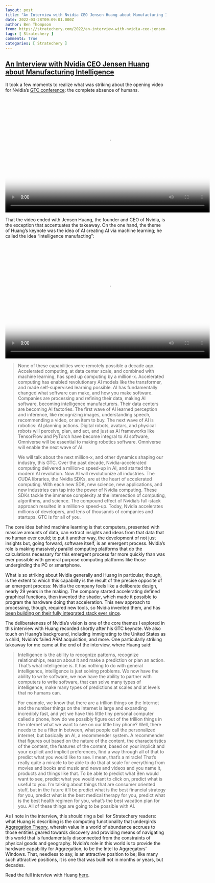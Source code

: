```yaml
---
layout: post
title: "An Interview with Nvidia CEO Jensen Huang about Manufacturing Intelligence"
date: 2022-03-28T09:09:01.000Z
author: Ben Thompson
from: https://stratechery.com/2022/an-interview-with-nvidia-ceo-jensen-huang-about-manufacturing-intelligence-2/
tags: [ Stratechery ]
comments: True
categories: [ Stratechery ]
---
```

<!--1648458541000-->
[An Interview with Nvidia CEO Jensen Huang about Manufacturing Intelligence](https://stratechery.com/2022/an-interview-with-nvidia-ceo-jensen-huang-about-manufacturing-intelligence-2/)
------

<div>
<p>It took a few moments to realize what was striking about the opening video for Nvidia&#8217;s <a href="https://www.nvidia.com/gtc/">GTC conference</a>: the complete absence of humans.</p><div align="center"><div id="v-jAHfb4NJ-1" class="video-player"><video id="v-jAHfb4NJ-1-video" width="640" height="360" poster="https://videos.files.wordpress.com/jAHfb4NJ/gtc-opening_mp4_dvd.original.jpg" controls="true" preload="metadata" dir="ltr" lang="en"><source src="https://videos.files.wordpress.com/jAHfb4NJ/gtc-opening_mp4_dvd.mp4" type="video/mp4; codecs=&quot;avc1.64001E, mp4a.40.2&quot;" /><div><img alt="" src="https://videos.files.wordpress.com/jAHfb4NJ/gtc-opening_mp4_dvd.original.jpg?resize=640%2C360" width="640" height="360" data-recalc-dims="1" /></div></video></div></div><p>That the video ended with Jensen Huang, the founder and CEO of Nvidia, is the exception that accentuates the takeaway. On the one hand, the theme of Huang&#8217;s keynote was the idea of AI creating AI via machine learning; he called the idea &#8220;intelligence manufacting&#8221;:</p><div align="center"><div id="v-KxAM0mD4-1" class="video-player"><video id="v-KxAM0mD4-1-video" width="640" height="360" poster="https://videos.files.wordpress.com/KxAM0mD4/gtc-aifactories_mp4_dvd.original.jpg" controls="true" preload="metadata" dir="ltr" lang="en"><source src="https://videos.files.wordpress.com/KxAM0mD4/gtc-aifactories_mp4_dvd.mp4" type="video/mp4; codecs=&quot;avc1.64001E, mp4a.40.2&quot;" /><div><img alt="" src="https://videos.files.wordpress.com/KxAM0mD4/gtc-aifactories_mp4_dvd.original.jpg?resize=640%2C360" width="640" height="360" data-recalc-dims="1" /></div></video></div></div><blockquote><p>  None of these capabilities were remotely possible a decade ago. Accelerated computing, at data center scale, and combined with machine learning, has sped up computing by a million-x. Accelerated computing has enabled revolutionary AI models like the transformer, and made self-supervised learning possible. AI has fundamentally changed what software can make, and how you make software. Companies are processing and refining their data, making AI software, becoming intelligence manufacturers. Their data centers are becoming AI factories. The first wave of AI learned perception and inference, like recognizing images, understanding speech, recommending a video, or an item to buy. The next wave of AI is robotics: AI planning actions. Digital robots, avatars, and physical robots will perceive, plan, and act, and just as AI frameworks like TensorFlow and PyTorch have become integral to AI software, Omniverse will be essential to making robotics software. Omniverse will enable the next wave of AI.</p><p>  We will talk about the next million-x, and other dynamics shaping our industry, this GTC. Over the past decade, Nvidia-accelerated computing delivered a million-x speed-up in AI, and started the modern AI revolution. Now AI will revolutionize all industries. The CUDA libraries, the Nvidia SDKs, are at the heart of accelerated computing. With each new SDK, new science, new applications, and new industries can tap into the power of Nvidia computing. These SDKs tackle the immense complexity at the intersection of computing, algorithms, and science. The compound effect of Nvidia&#8217;s full-stack approach resulted in a million-x speed-up. Today, Nvidia accelerates millions of developers, and tens of thousands of companies and startups. GTC is for all of you.</p></blockquote><p>The core idea behind machine learning is that computers, presented with massive amounts of data, can extract insights and ideas from that data that no human ever could; to put it another way, the development of not just insights but, going forward, software itself, is an emergent process. Nvidia&#8217;s role is making massively parallel computing platforms that do the calculations necessary for this emergent process far more quickly than was ever possible with general purpose computing platforms like those undergirding the PC or smartphone.</p><p>What is so striking about Nvidia generally and Huang in particular, though, is the extent to which this capability is the result of the precise opposite of an emergent process: Nvidia the company feels like a deliberate design, nearly 29 years in the making. The company started accelerating defined graphical functions, then invented the shader, which made it possible to program the hardware doing that acceleration. This new approach to processing, though, required new tools, so Nvidia invented them, and has <a href="https://stratechery.com/2021/nvidias-gtc-keynote-the-nvidia-stack-the-omniverse/">been building on their fully integrated stack ever since</a>.</p><p>The deliberateness of Nvidia&#8217;s vision is one of the core themes I explored in this interview with Huang recorded shortly after his GTC keynote. We also touch on Huang&#8217;s background, including immigrating to the United States as a child, Nvidia&#8217;s failed ARM acquisition, and more. One particularly striking takeaway for me came at the end of the interview, where Huang said:</p><blockquote><p>  Intelligence is the ability to recognize patterns, recognize relationships, reason about it and make a prediction or plan an action. That&#8217;s what intelligence is. It has nothing to do with general intelligence, intelligence is just solving problems. We now have the ability to write software, we now have the ability to partner with computers to write software, that can solve many types of intelligence, make many types of predictions at scales and at levels that no humans can.</p><p>  For example, we know that there are a trillion things on the Internet and the number things on the Internet is large and expanding incredibly fast, and yet we have this little tiny personal computer called a phone, how do we possibly figure out of the trillion things in the internet what we want to see on our little tiny phone? Well, there needs to be a filter in between, what people call the personalized internet, but basically an AI, a recommender system. A recommender that figures out based on the nature of the content, the characteristics of the content, the features of the content, based on your implicit and your explicit and implicit preferences, find a way through all of that to predict what you would like to see. I mean, that&#8217;s a miracle! That&#8217;s really quite a miracle to be able to do that at scale for everything from movies and books and music and news and videos and you name it, products and things like that. To be able to predict what Ben would want to see, predict what you would want to click on, predict what is useful to you. I&#8217;m talking about things that are consumer oriented stuff, but in the future it&#8217;ll be predict what is the best financial strategy for you, predict what is the best medical therapy for you, predict what is the best health regimen for you, what&#8217;s the best vacation plan for you. All of these things are going to be possible with AI.</p></blockquote><p>As I note in the interview, this should ring a bell for Stratechery readers: what Huang is describing is the computing functionality that undergirds <a href="https://stratechery.com/2015/aggregation-theory/">Aggregation Theory</a>, wherein value in a world of abundance accrues to those entities geared towards discovery and providing means of navigating this world that is fundamentally disconnected from the constraints of physical goods and geography. Nvidia&#8217;s role in this world is to provide the hardware capability for Aggregation, to be the Intel to Aggregators&#8217; Windows. That, needless to say, is an attractive position to be; like many such attractive positions, it is one that was built not in months or years, but decades.</p><p>Read the full interview with Huang <a href="https://stratechery.com/2022/an-interview-with-nvidia-ceo-jensen-huang-about-manufacturing-intelligence/#interview">here</a>.</p>
</div>

